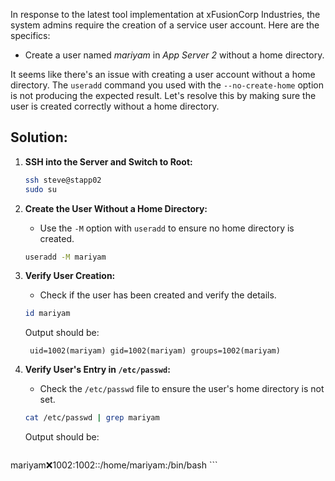 In response to the latest tool implementation at xFusionCorp Industries, the system admins require the creation of a service user account. Here are the specifics:

- Create a user named _mariyam_ in _App Server 2_ without a home directory.

It seems like there's an issue with creating a user account without a home directory. The `useradd` command you used with the `--no-create-home` option is not producing the expected result. Let's resolve this by making sure the user is created correctly without a home directory.

## Solution:

1. **SSH into the Server and Switch to Root:**

   ```bash
   ssh steve@stapp02
   sudo su
   ```

2. **Create the User Without a Home Directory:**
   - Use the `-M` option with `useradd` to ensure no home directory is created.

   ```bash
   useradd -M mariyam
   ```

3. **Verify User Creation:**
   - Check if the user has been created and verify the details.

   ```bash
   id mariyam
   ```

   Output should be:
     ```
      uid=1002(mariyam) gid=1002(mariyam) groups=1002(mariyam)
     ```


4. **Verify User's Entry in `/etc/passwd`:**
   - Check the `/etc/passwd` file to ensure the user's home directory is not set.

   ```bash
   cat /etc/passwd | grep mariyam
   ```
   Output should be:
    ```
  mariyam:x:1002:1002::/home/mariyam:/bin/bash
    ```
